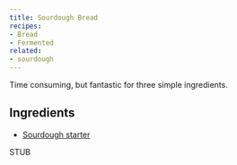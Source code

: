 ```yaml
---
title: Sourdough Bread
recipes:
- Bread
- Fermented
related:
- sourdough
---
```


Time consuming, but fantastic for three simple ingredients.

## Ingredients

* [Sourdough starter](/sourdough-starter)

STUB
